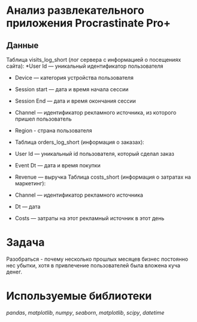 # Анализ развлекательного приложения Procrastinate Pro+
## Данные

Таблица visits_log_short (лог сервера с информацией о посещениях сайта):
*User Id — уникальный идентификатор пользователя
* Device — категория устройства пользователя
* Session start — дата и время начала сессии
* Session End — дата и время окончания сессии
* Channel — идентификатор рекламного источника, из которого пришел пользователь
* Region - страна пользователя
* Таблица orders_log_short (информация о заказах):

* User Id — уникальный id пользователя, который сделал заказ
* Event Dt — дата и время покупки
* Revenue — выручка
Таблица costs_short (информация о затратах на маркетинг):

* Channel — идентификатор рекламного источника
* Dt — дата
* Costs — затраты на этот рекламный источник в этот день
# Задача
Разобраться -  почему несколько прошлых месяцев бизнес постоянно нес убытки, хотя в привлечение пользователей была вложена куча денег.

# Используемые библиотеки
*pandas*, *matplotlib*, *numpy*, *seaborn*, *matplotlib*, *scipy*, *datetime*
